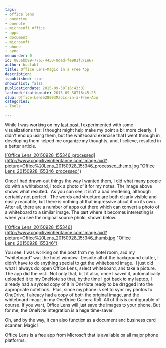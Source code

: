 ```yaml
---
tags:
- office lens
- onedrive
- onenote
- microsoft office
- apps
- document
- microsoft
- phone
- sync
menuorder: 0
id: 0836bb99-7766-4450-9ded-fe981f771e67
author: bsstahl
title: Office Lens–Magic in a Free App
description: 
ispublished: true
showinlist: false
publicationdate: 2015-09-30T16:43:08
lastmodificationdate: 2015-09-30T16:45:25
slug: Office-Lense28093Magic-in-a-Free-App
categories:
- Tools

---
```


While I was working on my [last post](http://www.cognitiveinheritance.com/post/Remove-Any-Code-Your-Users-Dont-Care-About.aspx), I experimented with some visualizations that I thought might help make my point a bit more clearly.  I didn’t end up using them, but the whiteboard exercise that I went through in developing them helped me organize my thoughts, and, I believe, resulted in a better article.

[!\[Office Lens_20150928_155346_processed\](http://www.cognitiveinheritance.com/image.axd?picture=Office%20Lens_20150928_155346_processed_thumb.jpg "Office Lens_20150928_155346_processed")](http://www.cognitiveinheritance.com/image.axd?picture=Office%20Lens_20150928_155346_processed.jpg)

Once I had drawn-out things the way I wanted them, I did what many people do with a whiteboard, I took a photo of it for my notes. The image above shows what resulted.  As you can see, it isn’t a bad rendering, although certainly not perfect.  The words and structure are both clearly visible and easily readable, but there is nothing all that impressive about it on its own. After all, there are a number of apps out there which can convert a photo of a whiteboard to a similar image. The part where it becomes interesting is when you see the original source photo, shown below.

[!\[Office Lens_20150928_155346\](http://www.cognitiveinheritance.com/image.axd?picture=Office%20Lens_20150928_155346_thumb.jpg "Office Lens_20150928_155346")](http://www.cognitiveinheritance.com/image.axd?picture=Office%20Lens_20150928_155346.jpg)

You see, I was working on the post from my hotel room, and my “whiteboard” was the hotel window.  Despite all of the background clutter, I didn’t have to do anything special to get the whiteboard image.  I just did what I always do, open Office Lens, select whiteboard, and take a picture. The app did the rest.  Not only that, but it also, once I saved it, automatically uploaded it to my OneNote so that, by the time I got back to my laptop, I already had a synced copy of it in OneNote ready to be dragged into the appropriate notebook.  Plus, since my phone is set to sync my photos to OneDrive, I already had a copy of both the original image, and the whiteboard image, in my OneDrive Camera Roll. All of this is configurable of course. If you want, Office Lens will just save the images to your phone. But for me, the OneNote integration is a huge time-saver.

Oh, and by the way, it can also function as a document and business card scanner. Magic!

Office Lens is a free app from Microsoft that is available on all major phone platforms.

